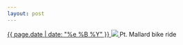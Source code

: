 ```yaml
---
layout: post
---
```


<p>
  <a href="/48">
    <time>{{ page.date | date: "%e %B %Y" }}</time>
    <img src="{{ site.assets_url }}/48.jpg">
  </a>
  Pt. Mallard bike ride
</p>
